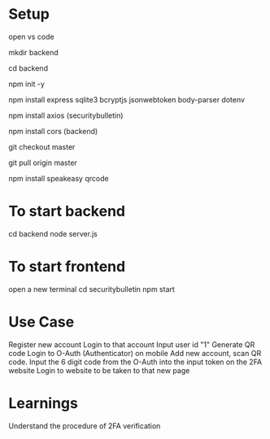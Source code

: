 # Setup

open vs code

mkdir backend

cd backend

npm init -y

npm install express sqlite3 bcryptjs jsonwebtoken body-parser dotenv

npm install axios (securitybulletin)

npm install cors (backend)

git checkout master

git pull origin master

npm install speakeasy qrcode

# To start backend
cd backend
node server.js

# To start frontend 
open a new terminal
cd securitybulletin
npm start

# Use Case
Register new account
Login to that account
Input user id "1"
Generate QR code
Login to O-Auth (Authenticator) on mobile
Add new account, scan QR code.
Input the 6 digit code from the O-Auth into the input token on the 2FA website
Login to website to be taken to that new page

# Learnings
Understand the procedure of 2FA verification
